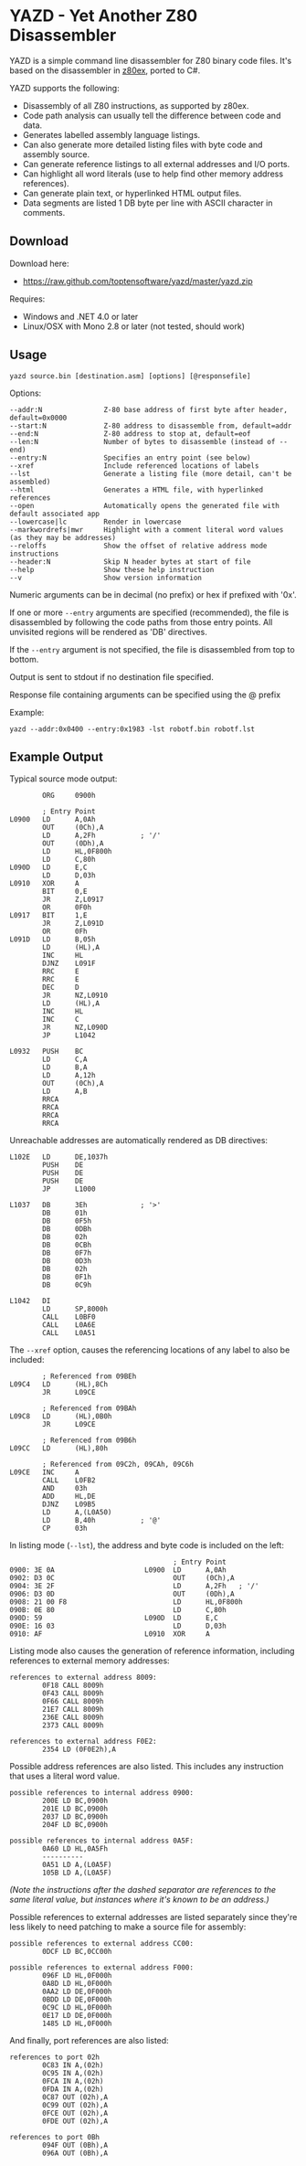 # YAZD - Yet Another Z80 Disassembler

YAZD is a simple command line disassembler for Z80 binary code files.  It's based on the disassembler in [z80ex](http://z80ex.sourceforge.net/), ported to C#.

YAZD supports the following:

* Disassembly of all Z80 instructions, as supported by z80ex.
* Code path analysis can usually tell the difference between code and data.
* Generates labelled assembly language listings.
* Can also generate more detailed listing files with byte code and assembly source.
* Can generate reference listings to all external addresses and I/O ports.
* Can highlight all word literals (use to help find other memory address references).
* Can generate plain text, or hyperlinked HTML output files.
* Data segments are listed 1 DB byte per line with ASCII character in comments.


## Download

Download here:

* <https://raw.github.com/toptensoftware/yazd/master/yazd.zip>

Requires:

* Windows and .NET 4.0 or later
* Linux/OSX with Mono 2.8 or later (not tested, should work)

## Usage

	yazd source.bin [destination.asm] [options] [@responsefile]

Options:

	--addr:N               Z-80 base address of first byte after header, default=0x0000
	--start:N              Z-80 address to disassemble from, default=addr
	--end:N                Z-80 address to stop at, default=eof
	--len:N                Number of bytes to disassemble (instead of --end)
	--entry:N              Specifies an entry point (see below)
	--xref                 Include referenced locations of labels
	--lst                  Generate a listing file (more detail, can't be assembled)
	--html                 Generates a HTML file, with hyperlinked references
	--open                 Automatically opens the generated file with default associated app
	--lowercase|lc         Render in lowercase
	--markwordrefs|mwr     Highlight with a comment literal word values (as they may be addresses)
	--reloffs              Show the offset of relative address mode instructions
	--header:N             Skip N header bytes at start of file
	--help                 Show these help instruction
	--v                    Show version information

Numeric arguments can be in decimal (no prefix) or hex if prefixed with '0x'.

If one or more `--entry` arguments are specified (recommended), the file is disassembled by
following the code paths from those entry points.  All unvisited regions will be rendered
as 'DB' directives.

If the `--entry` argument is not specified, the file is disassembled from top to bottom.

Output is sent to stdout if no destination file specified.

Response file containing arguments can be specified using the @ prefix

Example:

    yazd --addr:0x0400 --entry:0x1983 -lst robotf.bin robotf.lst

## Example Output

Typical source mode output:

	        ORG     0900h

	        ; Entry Point
	L0900   LD      A,0Ah
	        OUT     (0Ch),A
	        LD      A,2Fh           ; '/'
	        OUT     (0Dh),A
	        LD      HL,0F800h
	        LD      C,80h
	L090D   LD      E,C
	        LD      D,03h
	L0910   XOR     A
	        BIT     0,E
	        JR      Z,L0917 
	        OR      0F0h
	L0917   BIT     1,E
	        JR      Z,L091D 
	        OR      0Fh
	L091D   LD      B,05h
	        LD      (HL),A
	        INC     HL
	        DJNZ    L091F   
	        RRC     E
	        RRC     E
	        DEC     D
	        JR      NZ,L0910 
	        LD      (HL),A
	        INC     HL
	        INC     C
	        JR      NZ,L090D 
	        JP      L1042

	L0932   PUSH    BC
	        LD      C,A
	        LD      B,A
	        LD      A,12h
	        OUT     (0Ch),A
	        LD      A,B
	        RRCA
	        RRCA
	        RRCA
	        RRCA

Unreachable addresses are automatically rendered as DB directives:

	L102E   LD      DE,1037h
	        PUSH    DE
	        PUSH    DE
	        PUSH    DE
	        JP      L1000

	L1037   DB      3Eh             ; '>'
	        DB      01h
	        DB      0F5h
	        DB      0DBh
	        DB      02h
	        DB      0CBh
	        DB      0F7h
	        DB      0D3h
	        DB      02h
	        DB      0F1h
	        DB      0C9h

	L1042   DI
	        LD      SP,8000h
	        CALL    L0BF0
	        CALL    L0A6E
	        CALL    L0A51

The `--xref` option, causes the referencing locations of any label to also be included:


	        ; Referenced from 09BEh
	L09C4   LD      (HL),8Ch
	        JR      L09CE

	        ; Referenced from 09BAh
	L09C8   LD      (HL),0B0h
	        JR      L09CE

	        ; Referenced from 09B6h
	L09CC   LD      (HL),80h

	        ; Referenced from 09C2h, 09CAh, 09C6h
	L09CE   INC     A
	        CALL    L0FB2
	        AND     03h
	        ADD     HL,DE
	        DJNZ    L09B5
	        LD      A,(L0A50)
	        LD      B,40h           ; '@'
	        CP      03h

In listing mode (`--lst`), the address and byte code is included on the left:

	                                        ; Entry Point
	0900: 3E 0A                      L0900  LD      A,0Ah
	0902: D3 0C                             OUT     (0Ch),A
	0904: 3E 2F                             LD      A,2Fh   ; '/'
	0906: D3 0D                             OUT     (0Dh),A
	0908: 21 00 F8                          LD      HL,0F800h
	090B: 0E 80                             LD      C,80h
	090D: 59                         L090D  LD      E,C
	090E: 16 03                             LD      D,03h
	0910: AF                         L0910  XOR     A

Listing mode also causes the generation of reference information, including references to external memory addresses:

	references to external address 8009:
	        0F18 CALL 8009h
	        0F43 CALL 8009h
	        0F66 CALL 8009h
	        21E7 CALL 8009h
	        236E CALL 8009h
	        2373 CALL 8009h

	references to external address F0E2:
	        2354 LD (0F0E2h),A

Possible address references are also listed.  This includes any instruction that uses a literal word value.

	possible references to internal address 0900:
	        200E LD BC,0900h
	        201E LD BC,0900h
	        2037 LD BC,0900h
	        204F LD BC,0900h

	possible references to internal address 0A5F:
	        0A60 LD HL,0A5Fh
	        ----------
	        0A51 LD A,(L0A5F)
	        105B LD A,(L0A5F)

*(Note the instructions after the dashed separator are references to the same literal value, but instances where it's known to be an address.)*

Possible references to external addresses are listed separately since they're less likely to need patching to make a source file for assembly:

	possible references to external address CC00:
	        0DCF LD BC,0CC00h

	possible references to external address F000:
	        096F LD HL,0F000h
	        0A8D LD HL,0F000h
	        0AA2 LD DE,0F000h
	        0BDD LD DE,0F000h
	        0C9C LD HL,0F000h
	        0E17 LD DE,0F000h
	        1485 LD HL,0F000h

And finally, port references are also listed:

	references to port 02h
	        0C83 IN A,(02h)
	        0C95 IN A,(02h)
	        0FCA IN A,(02h)
	        0FDA IN A,(02h)
	        0C87 OUT (02h),A
	        0C99 OUT (02h),A
	        0FCE OUT (02h),A
	        0FDE OUT (02h),A

	references to port 0Bh
	        094F OUT (0Bh),A
	        096A OUT (0Bh),A
